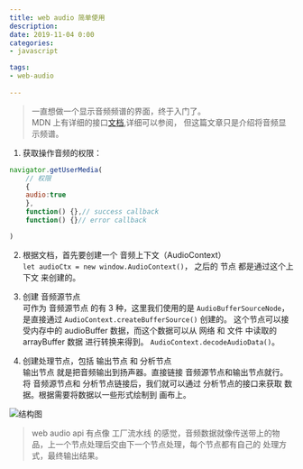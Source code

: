 ```yaml
---
title: web audio 简单使用
description:  
date: 2019-11-04 0:00  
categories:
- javascript   

tags:  
- web-audio
 
---
```


> 一直想做一个显示音频频谱的界面，终于入门了。  
> MDN 上有详细的接口[文档](https://developer.mozilla.org/zh-CN/docs/Web/API/Web_Audio_API),详细可以参阅，
>但这篇文章只是介绍将音频显示频谱。  
1. 获取操作音频的权限：  
```javascript
navigator.getUserMedia(
    // 权限
    {
    audio:true
    },
    function() {},// success callback
    function() {}// error callback

)
```   

2. 根据文档，首先要创建一个 音频上下文（AudioContext）  
`let audioCtx = new window.AudioContext()`，
之后的 节点 都是通过这个上下文 来创建的。     
3. 创建 音频源节点  
可作为 音频源节点 的有 3 种，这里我们使用的是 `AudioBufferSourceNode`，是直接通过
`AudioContext.createBufferSource()` 创建的。  这个节点可以接受内存中的 audioBuffer 数据，而这个数据可以从
网络 和 文件 中读取的 arrayBuffer 数据 进行转换来得到。 `AudioContext.decodeAudioData()`。
 
4. 创建处理节点，包括 输出节点 和 分析节点  
  输出节点 就是把音频输出到扬声器。直接链接 音频源节点和输出节点就行。  
  将 音频源节点和 分析节点链接后，我们就可以通过 分析节点的接口来获取 数据。根据需要将数据以一些形式绘制到 画布上。
   
![结构图](http://qiniu2.freaks.group/web%20audio%20api.png)


> web audio api 有点像 工厂流水线 的感觉，音频数据就像传送带上的物品，上一个节点处理后交由下一个节点处理，每个节点都有自己的
>处理方式，最终输出结果。  
